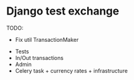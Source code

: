 # Django test exchange

TODO: 

+ Fix util TransactionMaker
- Tests
- In/Out transactions 
- Admin
- Celery task + currency rates + infrastructure
